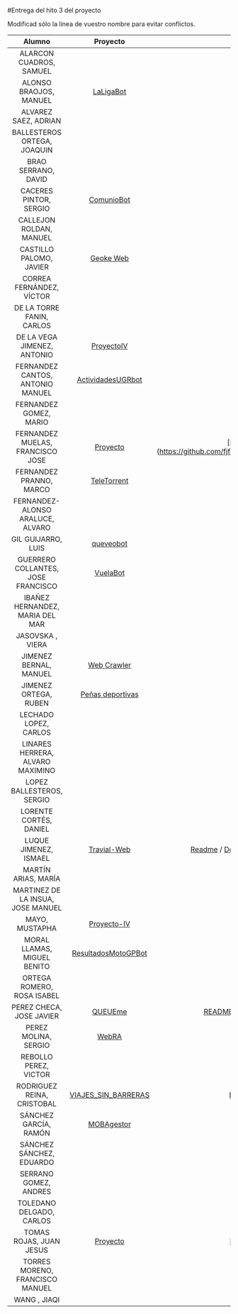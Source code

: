 #Entrega del hito 3 del proyecto

Modificad sólo la línea de vuestro nombre para evitar conflictos.


| Alumno  | Proyecto  | Entrega  | Actualización |
|:-:|:-:|:-:|:-:|
| ALARCON CUADROS, SAMUEL | | | |
| ALONSO BRAOJOS, MANUEL |[LaLigaBot](https://github.com/manuelalonsobraojos/proyectoIV) |[README](https://github.com/manuelalonsobraojos/proyectoIV/blob/master/README.md) | |
| ALVAREZ SAEZ, ADRIAN | | | |
| BALLESTEROS ORTEGA, JOAQUIN | | | |
| BRAO SERRANO, DAVID | | | |
| CACERES PINTOR, SERGIO |[ComunioBot](https://github.com/sergiocaceres/IV) |[README](https://github.com/sergiocaceres/IV/blob/master/README.md) | |
| CALLEJON ROLDAN, MANUEL | | | |
| CASTILLO PALOMO, JAVIER | [Geoke Web](https://github.com/makelele29/Geoke-Web)| [Documentación](https://makelele29.github.io/Geoke-Web/#hito-3) | |
| CORREA FERNÁNDEZ, VÍCTOR | | | |
| DE LA TORRE FANIN, CARLOS | | | |
| DE LA VEGA JIMENEZ, ANTONIO |[ProyectoIV](https://github.com/antoniovj1/infraestructura_virtual_ugr) | [WIKI](https://github.com/antoniovj1/infraestructura_virtual_ugr/wiki/Hito-3)| |
| FERNANDEZ CANTOS, ANTONIO MANUEL |[ActividadesUGRbot](https://github.com/Antkk10/BotTelegramInfoActividadesUGR) |[README](https://github.com/Antkk10/BotTelegramInfoActividadesUGR/blob/master/README.md) | |
| FERNANDEZ GOMEZ, MARIO | | | |
| FERNANDEZ MUELAS, FRANCISCO JOSE |[Proyecto](https://github.com/fjfernandez93/ProyectoIV)| [Documentacion del proyecto] (https://github.com/fjfernandez93/ProyectoIV/blob/master/README.md) | |
| FERNANDEZ PRANNO, MARCO | [TeleTorrent](https://github.com/MarFerPra/teletorrent) | [Documentacion](https://github.com/MarFerPra/teletorrent/blob/master/README.md) | |
| FERNANDEZ-ALONSO ARALUCE, ALVARO | | | |
| GIL GUIJARRO, LUIS | [queveobot](https://github.com/LuisGi93/proyectoIV2016-2017)| [Documentación](https://github.com/LuisGi93/proyectoIV2016-2017/blob/hito2/README.md)| |
| GUERRERO COLLANTES, JOSE FRANCISCO | [VuelaBot](https://github.com/jfranguerrero/IV) | [README](https://github.com/jfranguerrero/IV/blob/master/README.md) [DESPLIEGUE](https://telegram.me/vuelaBot) | |
| IBAÑEZ HERNANDEZ, MARIA DEL MAR | | | |
| JASOVSKA , VIERA | | | |
| JIMENEZ BERNAL, MANUEL | [Web Crawler](https://github.com/manuasir/ProyectoIV)| [README](https://github.com/manuasir/ProyectoIV/blob/master/README.md)| |
| JIMENEZ ORTEGA, RUBEN | [Peñas deportivas](https://github.com/rubenjo7/IV) | [README](https://github.com/rubenjo7/IV/blob/master/README.md) | |
| LECHADO LOPEZ, CARLOS | | | | |
| LINARES HERRERA, ALVARO MAXIMINO | | | |
| LOPEZ BALLESTEROS, SERGIO | | | |
| LORENTE CORTÉS, DANIEL | | | |
| LUQUE JIMENEZ, ISMAEL | [Travial-Web](https://travial-web.herokuapp.com) | [Readme](https://github.com/isma94/Travial-Web/) / [Documentación](https://github.com/isma94/Travial-Web/blob/doc/documentacion/3_desplieguePaaS.md) / [Ejercicios T3](https://github.com/isma94/IV-ejercicios/blob/master/tema3/tema3.md) / [Milestone](https://github.com/isma94/Travial-Web/milestone/4?closed=1) | |
| MARTÍN ARIAS, MARÍA | | | |
| MARTINEZ DE LA INSUA, JOSE MANUEL | | | |
| MAYO, MUSTAPHA | [Proyecto-IV](https://github.com/Mustapha90/IV16-17) | [README](https://github.com/Mustapha90/IV16-17/blob/master/README.md) | |
| MORAL LLAMAS, MIGUEL BENITO | [ResultadosMotoGPBot](https://github.com/Miguelmoral/IV) | [README](https://github.com/Miguelmoral/IV/blob/master/README.md) | |
| ORTEGA ROMERO, ROSA ISABEL | | | |
| PEREZ CHECA, JOSE JAVIER |[QUEUEme](https://github.com/josejapch/proyectoIV1617) |[README](https://github.com/josejapch/proyectoIV1617/blob/master/README.md), [documentación extra](https://github.com/josejapch/documentacion-Proyecto-IV/blob/master/hito3.md) y [despliegue](https://queueme.herokuapp.com/)| |
| PEREZ MOLINA, SERGIO |[WebRA](https://github.com/Sergiopopoulos/IV-perezmolinasergio) |[README](https://github.com/Sergiopopoulos/IV-perezmolinasergio/blob/master/README.md) | |
| REBOLLO PEREZ, VICTOR | | | |
| RODRIGUEZ REINA, CRISTOBAL | [VIAJES_SIN_BARRERAS](https://github.com/cr13/VIAJES_SIN_BARRERAS)| [Documentación](https://cr13.github.io/VIAJES_SIN_BARRERAS/#hito-3) y [despliegue](https://viajessinbarreras.herokuapp.com/) | |
| SÁNCHEZ GARCÍA, RAMÓN | [MOBAgestor](https://github.com/Chentaco/Proyecto-IV) | [README](https://github.com/Chentaco/Proyecto-IV/blob/master/README.md). [DESPLIEGUE](https://mobagestor.herokuapp.com/match/teams/) | |
| SÁNCHEZ SÁNCHEZ, EDUARDO | | | |
| SERRANO GOMEZ, ANDRES | | | |
| TOLEDANO DELGADO, CARLOS | | | |
| TOMAS ROJAS, JUAN JESUS | [Proyecto](https://github.com/juanjetomas/ProyectoIV) | [Documentación del proyecto](https://github.com/juanjetomas/ProyectoIV/blob/master/README.md) | |
| TORRES MORENO, FRANCISCO MANUEL | | | |
| WANG , JIAQI | | | |

